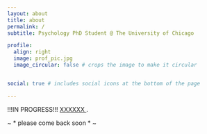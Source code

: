 ```yaml
---
layout: about
title: about
permalink: /
subtitle: Psychology PhD Student @ The University of Chicago

profile:
  align: right
  image: prof_pic.jpg
  image_circular: false # crops the image to make it circular


social: true # includes social icons at the bottom of the page

---
```


!!!IN PROGRESS!!! [XXXXXX ](http://XXXXXXXXXX.com). 

~ * please come back soon * ~  
